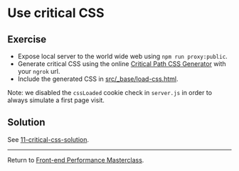 # Use critical CSS

## Exercise

* Expose local server to the world wide web using `npm run proxy:public`.
* Generate critical CSS using the online [Critical Path CSS Generator](https://jonassebastianohlsson.com/criticalpathcssgenerator/) with your `ngrok` url. 
* Include the generated CSS in [src/_base/load-css.html](src/_base/load-css.html).

Note: we disabled the `cssLoaded` cookie check in `server.js` in order to always simulate a first page visit.

## Solution

See [11-critical-css-solution](https://github.com/voorhoede/performance-masterclass-2018-10/tree/11-critical-css-solution).

---

Return to [Front-end Performance Masterclass](https://github.com/voorhoede/performance-masterclass-2018-10).

